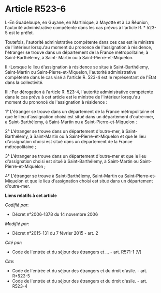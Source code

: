 # Article R523-6

I.-En Guadeloupe, en Guyane, en Martinique, à Mayotte et à La Réunion, l'autorité administrative compétente dans les cas
prévus à l'article R. * 523-5 est le préfet. 

Toutefois, l'autorité administrative compétente dans ces cas est le ministre de l'intérieur lorsqu'au moment du prononcé de
l'assignation à résidence, l'étranger se trouve dans un département de la France métropolitaine, à Saint-Barthélemy, à Saint-
Martin ou à Saint-Pierre-et-Miquelon. 

II.-Lorsque le lieu d'assignation à résidence se situe à Saint-Barthélemy, Saint-Martin ou Saint-Pierre-et-Miquelon,
l'autorité administrative compétente dans le cas visé à l'article R. 523-4 est le représentant de l'Etat dans la
collectivité. 

III.-Par dérogation à l'article R. 523-4, l'autorité administrative compétente dans le cas prévu à cet article est le
ministre de l'intérieur lorsqu'au moment du prononcé de l'assignation à résidence : 

1° L'étranger se trouve dans un département de la France métropolitaine et que le lieu d'assignation choisi est situé dans un
département d'outre-mer, à Saint-Barthélemy, à Saint-Martin ou à Saint-Pierre-et-Miquelon ; 

2° L'étranger se trouve dans un département d'outre-mer, à Saint-Barthélemy, à Saint-Martin ou à Saint-Pierre-et-Miquelon et
que le lieu d'assignation choisi est situé dans un département de la France métropolitaine ; 

3° L'étranger se trouve dans un département d'outre-mer et que le lieu d'assignation choisi est situé à Saint-Barthélemy, à
Saint-Martin ou Saint-Pierre-et-Miquelon ; 

4° L'étranger se trouve à Saint-Barthélemy, Saint-Martin ou Saint-Pierre-et-Miquelon et que le lieu d'assignation choisi est
situé dans un département d'outre-mer.

**Liens relatifs à cet article**

_Codifié par_:

  - Décret n°2006-1378 du 14 novembre 2006

_Modifié par_:

  - Décret n°2015-131 du 7 février 2015 - art. 2

_Cité par_:

  - Code de l'entrée et du séjour des étrangers et ... - art. R571-1 (V)

_Cite_:

  - Code de l'entrée et du séjour des étrangers et du droit d'asile. - art. R*523-5
  - Code de l'entrée et du séjour des étrangers et du droit d'asile. - art. R523-4
